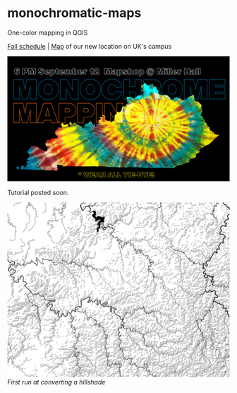 # monochromatic-maps
One-color mapping in QGIS

[Fall schedule](https://github.com/maptimelex/schedule) | [Map](https://maptimelex.github.io/location/) of our new location on UK's campus

![Tie-dye Kentucky](images/tie-dye-kentucky.jpg)

Tutorial posted soon.

![First run at converting a hillshade](images/example-0.png)   
*First run at converting a hillshade*

